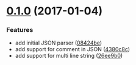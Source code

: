 <a name="0.1.0"></a>
# [0.1.0](https://github.com/dinoboff/firebase-json/compare/08424be...v0.1.0) (2017-01-04)


### Features

* add initial JSON parser ([08424be](https://github.com/dinoboff/firebase-json/commit/08424be))
* add support for comment in JSON ([4380c8c](https://github.com/dinoboff/firebase-json/commit/4380c8c))
* add support for multi line string ([26ee9b0](https://github.com/dinoboff/firebase-json/commit/26ee9b0))



